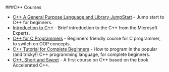 ###C++ Courses

 - [C++ A General Purpose Language and Library JumpStart](https://mva.microsoft.com/en-US/training-courses/c-a-general-purpose-language-and-library-jump-start-8251) - Jump start to C++ for beginners.
 - [Introduction to C++](https://www.edx.org/course/introduction-c-microsoft-dev210x-1) - Brief introduction to the C++ from the Microsoft Experts.
 - [C++ for C Programmers](https://www.coursera.org/learn/c-plus-plus-a) - Beginners friendly course for C programmer, to switch on OOP concepts.
 - [C++ Tutorial for Complete Beginners](https://www.udemy.com/free-learn-c-tutorial-beginners/) - How to program in the popular (and tricky!) C++ programming language, for complete beginners.
 - [C++, Short and Sweet](https://www.udemy.com/cpp-short-and-sweet/) - A first course on C++ based on the book Accelerated C++.

 
